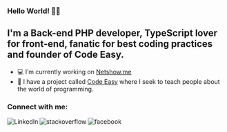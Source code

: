 ### Hello World! 👋😁

## I'm a Back-end PHP developer, TypeScript lover for front-end, fanatic for best coding practices and founder of Code Easy.

- 💻 I’m currently working on [Netshow.me](https://netshow.me/)
- 📕 I have a project called [Code Easy](https://codeeasy.com.br) where I seek to teach people about the world of programming.
<!-- - 📖 I’m currently learning [Next.JS](https://nextjs.org/) -->

### Connect with me:

[<img align="left" alt="LinkedIn" src="https://img.shields.io/badge/linkedin-%230077B5.svg?&style=for-the-badge&logo=linkedin&logoColor=white" />][linkedin]
[<img align="left" alt="stackoverflow" src="https://img.shields.io/badge/Instagram-E4405F?style=for-the-badge&logo=instagram&logoColor=white" />][instagram]
[<img align="left" alt="facebook" src="https://img.shields.io/badge/facebook-%231877F2.svg?&style=for-the-badge&logo=facebook&logoColor=white" />][facebook]

[linkedin]: https://www.linkedin.com/in/felipe-renan-vieira/
[instagram]: https://www.instagram.com/felipe.renan.vieira/
[facebook]: https://www.facebook.com/felipe.r.vieira.5
